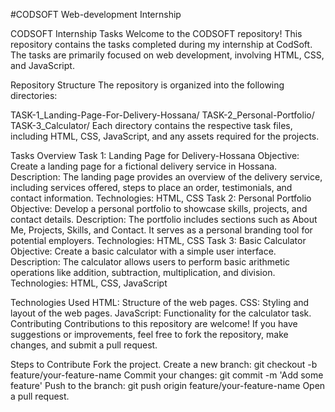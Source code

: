 #CODSOFT Web-development Internship

CODSOFT Internship Tasks
Welcome to the CODSOFT repository! This repository contains the tasks completed during my internship at CodSoft. The tasks are primarily focused on web development, involving HTML, CSS, and JavaScript.

Repository Structure
The repository is organized into the following directories:

TASK-1_Landing-Page-For-Delivery-Hossana/
TASK-2_Personal-Portfolio/
TASK-3_Calculator/
Each directory contains the respective task files, including HTML, CSS, JavaScript, and any assets required for the projects.

Tasks Overview
Task 1: Landing Page for Delivery-Hossana
Objective: Create a landing page for a fictional delivery service in Hossana.
Description: The landing page provides an overview of the delivery service, including services offered, steps to place an order, testimonials, and contact information.
Technologies: HTML, CSS
Task 2: Personal Portfolio
Objective: Develop a personal portfolio to showcase skills, projects, and contact details.
Description: The portfolio includes sections such as About Me, Projects, Skills, and Contact. It serves as a personal branding tool for potential employers.
Technologies: HTML, CSS
Task 3: Basic Calculator
Objective: Create a basic calculator with a simple user interface.
Description: The calculator allows users to perform basic arithmetic operations like addition, subtraction, multiplication, and division.
Technologies: HTML, CSS, JavaScript

Technologies Used
HTML: Structure of the web pages.
CSS: Styling and layout of the web pages.
JavaScript: Functionality for the calculator task.
Contributing
Contributions to this repository are welcome! If you have suggestions or improvements, feel free to fork the repository, make changes, and submit a pull request.

Steps to Contribute
Fork the project.
Create a new branch: git checkout -b feature/your-feature-name
Commit your changes: git commit -m 'Add some feature'
Push to the branch: git push origin feature/your-feature-name
Open a pull request.

